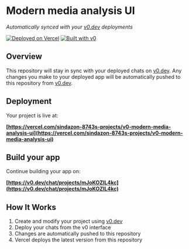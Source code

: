 # Modern media analysis UI

*Automatically synced with your [v0.dev](https://v0.dev) deployments*

[![Deployed on Vercel](https://img.shields.io/badge/Deployed%20on-Vercel-black?style=for-the-badge&logo=vercel)](https://vercel.com/sindazon-8743s-projects/v0-modern-media-analysis-ui)
[![Built with v0](https://img.shields.io/badge/Built%20with-v0.dev-black?style=for-the-badge)](https://v0.dev/chat/projects/mJoKOZIL4kc)

## Overview

This repository will stay in sync with your deployed chats on [v0.dev](https://v0.dev).
Any changes you make to your deployed app will be automatically pushed to this repository from [v0.dev](https://v0.dev).

## Deployment

Your project is live at:

**[https://vercel.com/sindazon-8743s-projects/v0-modern-media-analysis-ui](https://vercel.com/sindazon-8743s-projects/v0-modern-media-analysis-ui)**

## Build your app

Continue building your app on:

**[https://v0.dev/chat/projects/mJoKOZIL4kc](https://v0.dev/chat/projects/mJoKOZIL4kc)**

## How It Works

1. Create and modify your project using [v0.dev](https://v0.dev)
2. Deploy your chats from the v0 interface
3. Changes are automatically pushed to this repository
4. Vercel deploys the latest version from this repository
